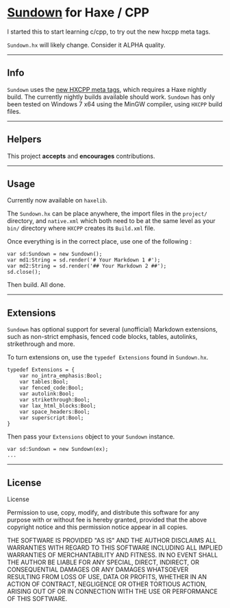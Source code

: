 # [Sundown](https://github.com/tanoku/sundown) for Haxe / CPP #

I started this to start learning c/cpp, to try out the new hxcpp meta tags.

```Sundown.hx``` will likely change. Consider it ALPHA quality.

---

## Info ##

```Sundown``` uses the [new HXCPP meta tags](http://haxe.org/manual/tips_and_tricks), which requires a Haxe nightly build. The currently nightly builds available should work. ```Sundown``` has only been tested on Windows 7 x64 using the MinGW compiler, using ```HXCPP``` build files.

---

## Helpers ##

This project **accepts** and **encourages** contributions.

---

## Usage ##

Currently now available on ```haxelib```. 

The ```Sundown.hx``` can be place anywhere, the import files in the ```project/``` directory, and ```native.xml``` which both need to be at the same level as your ```bin/``` directory where ```HXCPP``` creates its ```Build.xml``` file.

Once everything is in the correct place, use one of the following :

```
var sd:Sundown = new Sundown();
var md1:String = sd.render('# Your Markdown 1 #');
var md2:String = sd.render('## Your Markdown 2 ##');
sd.close();
```

Then build. All done.

---

## Extensions ##

```Sundown``` has optional support for several (unofficial) Markdown extensions, such as non-strict emphasis, fenced code blocks, tables, autolinks, strikethrough and more.

To turn extensions on, use the ```typedef Extensions``` found in ```Sundown.hx```.

```
typedef Extensions = {
	var no_intra_emphasis:Bool;
	var tables:Bool;
	var fenced_code:Bool;
	var autolink:Bool;
	var strikethrough:Bool;
	var lax_html_blocks:Bool;
	var space_headers:Bool;
	var superscript:Bool;
}
```

Then pass your ```Extensions``` object to your ```Sundown``` instance.

```
var sd:Sundown = new Sundown(ex);
...
```

---

## License ##

License

Permission to use, copy, modify, and distribute this software for any purpose with or without fee is hereby granted, provided that the above copyright notice and this permission notice appear in all copies.

THE SOFTWARE IS PROVIDED "AS IS" AND THE AUTHOR DISCLAIMS ALL WARRANTIES WITH REGARD TO THIS SOFTWARE INCLUDING ALL IMPLIED WARRANTIES OF MERCHANTABILITY AND FITNESS. IN NO EVENT SHALL THE AUTHOR BE LIABLE FOR ANY SPECIAL, DIRECT, INDIRECT, OR CONSEQUENTIAL DAMAGES OR ANY DAMAGES WHATSOEVER RESULTING FROM LOSS OF USE, DATA OR PROFITS, WHETHER IN AN ACTION OF CONTRACT, NEGLIGENCE OR OTHER TORTIOUS ACTION, ARISING OUT OF OR IN CONNECTION WITH THE USE OR PERFORMANCE OF THIS SOFTWARE.